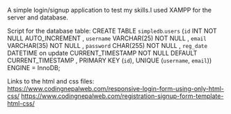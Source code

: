 A simple login/signup application to test my skills.I used XAMPP for the server and database.

Script for the database table:
CREATE TABLE `simpledb`.`users` (`id` INT NOT NULL AUTO_INCREMENT , `username` VARCHAR(25) NOT NULL , `email` VARCHAR(35) NOT NULL , `password` CHAR(255) NOT NULL , `reg_date` DATETIME on update CURRENT_TIMESTAMP NOT NULL DEFAULT CURRENT_TIMESTAMP , PRIMARY KEY (`id`), UNIQUE (`username`, `email`)) ENGINE = InnoDB;

Links to the html and css files:
https://www.codingnepalweb.com/responsive-login-form-using-only-html-css/
https://www.codingnepalweb.com/registration-signup-form-template-html-css/
